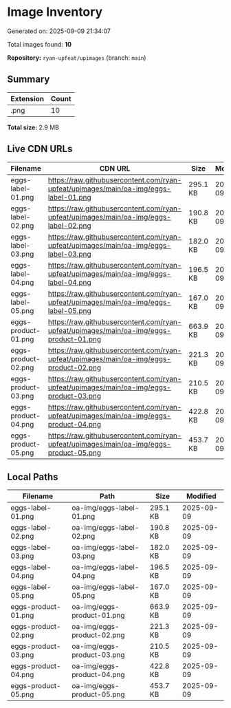 # Image Inventory

Generated on: 2025-09-09 21:34:07

Total images found: **10**

**Repository:** `ryan-upfeat/upimages` (branch: `main`)

## Summary

| Extension | Count |
|-----------|-------|
| .png | 10 |

**Total size:** 2.9 MB

## Live CDN URLs

| Filename | CDN URL | Size | Modified |
|----------|---------|------|----------|
| eggs-label-01.png | https://raw.githubusercontent.com/ryan-upfeat/upimages/main/oa-img/eggs-label-01.png | 295.1 KB | 2025-09-09 |
| eggs-label-02.png | https://raw.githubusercontent.com/ryan-upfeat/upimages/main/oa-img/eggs-label-02.png | 190.8 KB | 2025-09-09 |
| eggs-label-03.png | https://raw.githubusercontent.com/ryan-upfeat/upimages/main/oa-img/eggs-label-03.png | 182.0 KB | 2025-09-09 |
| eggs-label-04.png | https://raw.githubusercontent.com/ryan-upfeat/upimages/main/oa-img/eggs-label-04.png | 196.5 KB | 2025-09-09 |
| eggs-label-05.png | https://raw.githubusercontent.com/ryan-upfeat/upimages/main/oa-img/eggs-label-05.png | 167.0 KB | 2025-09-09 |
| eggs-product-01.png | https://raw.githubusercontent.com/ryan-upfeat/upimages/main/oa-img/eggs-product-01.png | 663.9 KB | 2025-09-09 |
| eggs-product-02.png | https://raw.githubusercontent.com/ryan-upfeat/upimages/main/oa-img/eggs-product-02.png | 221.3 KB | 2025-09-09 |
| eggs-product-03.png | https://raw.githubusercontent.com/ryan-upfeat/upimages/main/oa-img/eggs-product-03.png | 210.5 KB | 2025-09-09 |
| eggs-product-04.png | https://raw.githubusercontent.com/ryan-upfeat/upimages/main/oa-img/eggs-product-04.png | 422.8 KB | 2025-09-09 |
| eggs-product-05.png | https://raw.githubusercontent.com/ryan-upfeat/upimages/main/oa-img/eggs-product-05.png | 453.7 KB | 2025-09-09 |

## Local Paths

| Filename | Path | Size | Modified |
|----------|------|------|----------|
| eggs-label-01.png | oa-img/eggs-label-01.png | 295.1 KB | 2025-09-09 |
| eggs-label-02.png | oa-img/eggs-label-02.png | 190.8 KB | 2025-09-09 |
| eggs-label-03.png | oa-img/eggs-label-03.png | 182.0 KB | 2025-09-09 |
| eggs-label-04.png | oa-img/eggs-label-04.png | 196.5 KB | 2025-09-09 |
| eggs-label-05.png | oa-img/eggs-label-05.png | 167.0 KB | 2025-09-09 |
| eggs-product-01.png | oa-img/eggs-product-01.png | 663.9 KB | 2025-09-09 |
| eggs-product-02.png | oa-img/eggs-product-02.png | 221.3 KB | 2025-09-09 |
| eggs-product-03.png | oa-img/eggs-product-03.png | 210.5 KB | 2025-09-09 |
| eggs-product-04.png | oa-img/eggs-product-04.png | 422.8 KB | 2025-09-09 |
| eggs-product-05.png | oa-img/eggs-product-05.png | 453.7 KB | 2025-09-09 |
